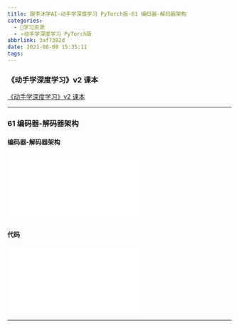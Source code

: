 ```yaml
---
title: 跟李沐学AI-动手学深度学习 PyTorch版-61 编码器-解码器架构
categories:
  - 🌙学习资源
  - ⭐动手学深度学习 PyTorch版
abbrlink: 3af7382d
date: 2021-08-08 15:35:11
tags:
---
```


### 《动手学深度学习》v2 课本

[《动手学深度学习》v2 课本](http://zh.d2l.ai/)

***

### 61 编码器-解码器架构

#### 编码器-解码器架构

<iframe src="//player.bilibili.com/player.html?aid=847202723&bvid=BV1c54y1E7YP&cid=384691545&page=1" scrolling="no" border="0" frameborder="no" framespacing="0" allowfullscreen="true"> </iframe>

<!--more-->

#### 代码

<iframe src="//player.bilibili.com/player.html?aid=847202723&bvid=BV1c54y1E7YP&cid=384693376&page=2" scrolling="no" border="0" frameborder="no" framespacing="0" allowfullscreen="true"> </iframe>

***
